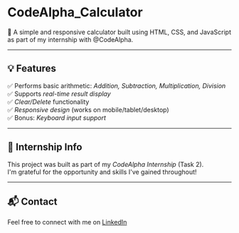 # CodeAlpha_Calculator

🎯 A simple and responsive calculator built using HTML, CSS, and JavaScript as part of my internship with @CodeAlpha.

---

## 💡 Features

✅ Performs basic arithmetic: *Addition, Subtraction, Multiplication, Division*  
✅ Supports *real-time result display*  
✅ *Clear/Delete* functionality  
✅ *Responsive design* (works on mobile/tablet/desktop)  
✅ Bonus: *Keyboard input support*


---


## 📌 Internship Info

This project was built as part of my *CodeAlpha Internship* (Task 2).  
I'm grateful for the opportunity and skills I've gained throughout!

---

## 📬 Contact

Feel free to connect with me on [LinkedIn](https://www.linkedin.com/in/rimpa-das-0a4193286?utm_source=share&utm_campaign=share_via&utm_content=profile&utm_medium=android_app)
